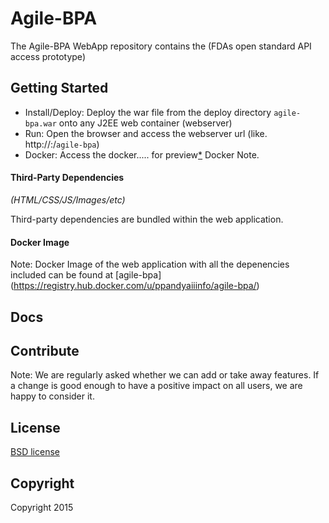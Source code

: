 Agile-BPA
==========

The Agile-BPA WebApp repository contains the (FDAs open standard API access prototype)


## Getting Started

- Install/Deploy: Deploy the war file from the deploy directory `agile-bpa.war` onto any J2EE web container (webserver)
- Run: Open the browser and access the webserver url (like. http://<hostname>:<port>/`agile-bpa`)
- Docker: Access the docker..... for preview[\*](#docker-note) Docker Note. 


#### Third-Party Dependencies

*(HTML/CSS/JS/Images/etc)*

Third-party dependencies are bundled within the web application. 


#### Docker Image

Note: Docker Image of the web application with all the depenencies included can be found at [agile-bpa] (https://registry.hub.docker.com/u/ppandyaiiinfo/agile-bpa/)


## Docs




## Contribute

Note: We are regularly asked whether we can add or take away features. If a change is good enough to have a positive impact on all users, we are happy to consider it.


## License

[BSD license](http://opensource.org/licenses/bsd-license.php)

## Copyright

Copyright <Triple-i> 2015 
